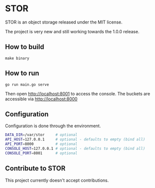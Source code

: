 # STOR

STOR is an object storage released under the MIT license.

The project is very new and still working towards the 1.0.0 release.

## How to build

`make binary`

## How to run

`go run main.go serve`

Then open [http://localhost:8001](http://localhost:8001) to access the console. The buckets are accessible via [http://localhost:8000](http://localhost:8000)

## Configuration

Configuration is done through the environment.

```bash
DATA_DIR=/var/stor     # optional
API_HOST=127.0.0.1     # optional - defaults to empty (bind all)
API_PORT=8000          # optional
CONSOLE_HOST=127.0.0.1 # optional - defaults to empty (bind all)
CONSOLE_PORT=8001      # optional
```

## Contribute to STOR

This project currently doesn't accept contributions.